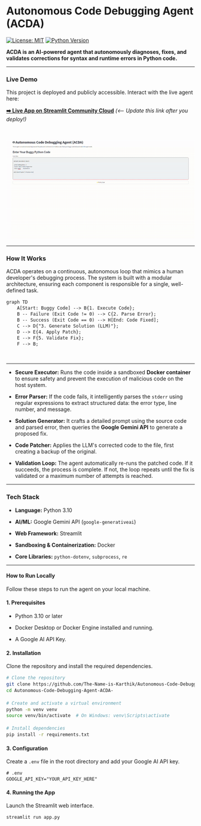 # Autonomous Code Debugging Agent (ACDA)

[![License: MIT](https://img.shields.io/badge/License-MIT-yellow.svg)](https://opensource.org/licenses/MIT)
[![Python Version](https://img.shields.io/badge/python-3.10+-blue.svg)](https://www.python.org/downloads/)

**ACDA is an AI-powered agent that autonomously diagnoses, fixes, and validates corrections for syntax and runtime errors in Python code.**

---

### Live Demo

This project is deployed and publicly accessible. Interact with the live agent here:

**[➡️ Live App on Streamlit Community Cloud](https://your-app-name.streamlit.app)** *(<-- Update this link after you deploy!)*

<br>

![ACDA Demo GIF](./acda__demo.gif) 

---

### How It Works

ACDA operates on a continuous, autonomous loop that mimics a human developer's debugging process. The system is built with a modular architecture, ensuring each component is responsible for a single, well-defined task.

```mermaid
graph TD
    A[Start: Buggy Code] --> B{1. Execute Code};
    B -- Failure (Exit Code != 0) --> C{2. Parse Error};
    B -- Success (Exit Code == 0) --> H[End: Code Fixed];
    C --> D{"3. Generate Solution (LLM)"};
    D --> E{4. Apply Patch};
    E --> F{5. Validate Fix};
    F --> B;
```

<br>

---

-  **Secure Executor:** Runs the code inside a sandboxed **Docker container** to ensure safety and prevent the execution of malicious code on the host system.

-   **Error Parser:** If the code fails, it intelligently parses the `stderr` using regular expressions to extract structured data: the error type, line number, and message.

-   **Solution Generator:** It crafts a detailed prompt using the source code and parsed error, then queries the **Google Gemini API** to generate a proposed fix.

-   **Code Patcher:** Applies the LLM's corrected code to the file, first creating a backup of the original.

-   **Validation Loop:** The agent automatically re-runs the patched code. If it succeeds, the process is complete. If not, the loop repeats until the fix is validated or a maximum number of attempts is reached.

---

### Tech Stack

-   **Language:** Python 3.10

-   **AI/ML:** Google Gemini API (`google-generativeai`)

-   **Web Framework:** Streamlit

-   **Sandboxing & Containerization:** Docker

-   **Core Libraries:** `python-dotenv`, `subprocess`, `re`

---
#### How to Run Locally

Follow these steps to run the agent on your local machine.


#### 1\. Prerequisites

-   Python 3.10 or later

-   Docker Desktop or Docker Engine installed and running.

-   A Google AI API Key.

#### 2\. Installation

Clone the repository and install the required dependencies.

```bash
# Clone the repository
git clone https://github.com/The-Name-is-Karthik/Autonomous-Code-Debugging-Agent-ACDA-.git
cd Autonomous-Code-Debugging-Agent-ACDA-

# Create and activate a virtual environment
python -m venv venv
source venv/bin/activate  # On Windows: venv\Scripts\activate

# Install dependencies
pip install -r requirements.txt
```

#### 3\. Configuration

Create a `.env` file in the root directory and add your Google AI API key.

```
# .env
GOOGLE_API_KEY="YOUR_API_KEY_HERE"

```

#### 4\. Running the App

Launch the Streamlit web interface.

```
streamlit run app.py
```
